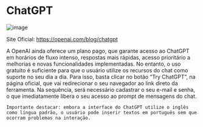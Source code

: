 # ChatGPT

![image](https://github.com/RonnyldoSilva/Wiki-Ronnyldo/assets/37785171/905d4808-692a-4851-b2c9-caa2567d89ac)

Site Oficial: https://openai.com/blog/chatgpt

A OpenAI ainda oferece um plano pago, que garante acesso ao ChatGPT em horários de fluxo intenso, respostas mais rápidas, acesso prioritário a melhorias e novas funcionalidades implementadas. No entanto, o uso gratuito é suficiente para que o usuário utilize os recursos do chat como suporte no seu dia a dia. Para isso, basta clicar no botão “Try ChatGPT”, na página oficial, que vai redirecionar o seu navegador ao link direto da ferramenta. Na sequência, será necessário cadastrar o seu e-mail e senha, o que imediatamente libera o seu acesso ao prompt de mensagens do chat.

`Importante destacar: embora a interface do ChatGPT utilize o inglês como língua padrão, o usuário pode inserir textos em português sem que ocorram problemas na interação.`
